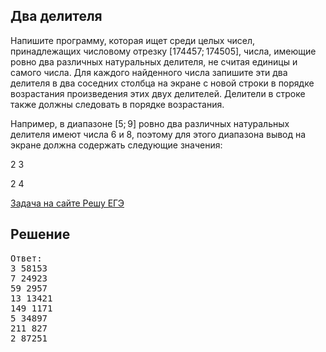 ## Два делителя

Напишите программу, которая ищет среди целых чисел, принадлежащих числовому отрезку [174457; 174505], числа, имеющие ровно два различных натуральных делителя, не считая единицы и самого числа. Для каждого найденного числа запишите эти два делителя в два соседних столбца на экране с новой строки в порядке возрастания произведения этих двух делителей. Делители в строке также должны следовать в порядке возрастания.

Например, в диапазоне [5; 9] ровно два различных натуральных делителя имеют числа 6 и 8, поэтому для этого диапазона вывод на экране должна содержать следующие значения:

2 3

2 4

[Задача на сайте Решу ЕГЭ](https://inf-ege.sdamgia.ru/problem?id=27422)

## Решение

<pre>
Ответ:
3 58153
7 24923
59 2957
13 13421
149 1171
5 34897
211 827
2 87251
</pre>